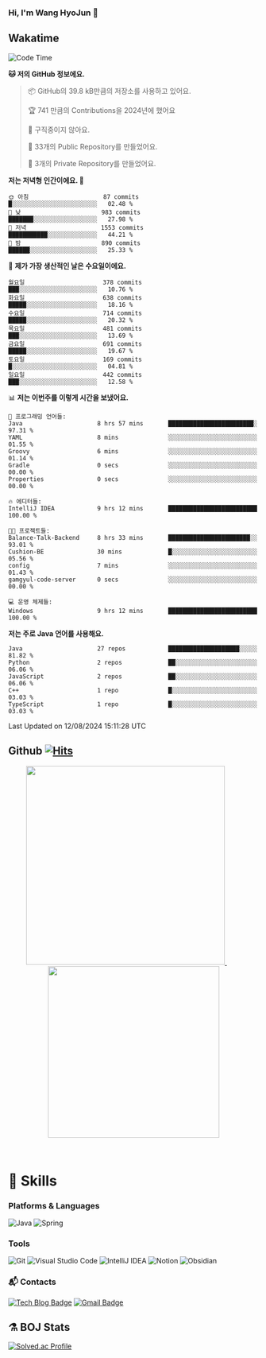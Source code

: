 ### Hi, I'm Wang HyoJun 👋

## Wakatime
<!--START_SECTION:waka-->
![Code Time](http://img.shields.io/badge/Code%20Time-252%20hrs%201%20min-blue)

**🐱 저의 GitHub 정보에요.** 

> 📦 GitHub의 39.8 kB만큼의 저장소를 사용하고 있어요. 
 > 
> 🏆 741 만큼의 Contributions을 2024년에 했어요
 > 
> 🚫 구직중이지 않아요.
 > 
> 📜 33개의 Public Repository를 만들었어요. 
 > 
> 🔑 3개의 Private Repository를 만들었어요. 
 > 
**저는 저녁형 인간이에요. 🦉** 

```text
🌞 아침                     87 commits          █░░░░░░░░░░░░░░░░░░░░░░░░   02.48 % 
🌆 낮　                     983 commits         ███████░░░░░░░░░░░░░░░░░░   27.98 % 
🌃 저녁                     1553 commits        ███████████░░░░░░░░░░░░░░   44.21 % 
🌙 밤　                     890 commits         ██████░░░░░░░░░░░░░░░░░░░   25.33 % 
```
📅 **제가 가장 생산적인 날은 수요일이에요.** 

```text
월요일                      378 commits         ███░░░░░░░░░░░░░░░░░░░░░░   10.76 % 
화요일                      638 commits         █████░░░░░░░░░░░░░░░░░░░░   18.16 % 
수요일                      714 commits         █████░░░░░░░░░░░░░░░░░░░░   20.32 % 
목요일                      481 commits         ███░░░░░░░░░░░░░░░░░░░░░░   13.69 % 
금요일                      691 commits         █████░░░░░░░░░░░░░░░░░░░░   19.67 % 
토요일                      169 commits         █░░░░░░░░░░░░░░░░░░░░░░░░   04.81 % 
일요일                      442 commits         ███░░░░░░░░░░░░░░░░░░░░░░   12.58 % 
```


📊 **저는 이번주를 이렇게 시간을 보냈어요.** 

```text
💬 프로그래밍 언어들: 
Java                     8 hrs 57 mins       ████████████████████████░   97.31 % 
YAML                     8 mins              ░░░░░░░░░░░░░░░░░░░░░░░░░   01.55 % 
Groovy                   6 mins              ░░░░░░░░░░░░░░░░░░░░░░░░░   01.14 % 
Gradle                   0 secs              ░░░░░░░░░░░░░░░░░░░░░░░░░   00.00 % 
Properties               0 secs              ░░░░░░░░░░░░░░░░░░░░░░░░░   00.00 % 

🔥 에디터들: 
IntelliJ IDEA            9 hrs 12 mins       █████████████████████████   100.00 % 

🐱‍💻 프로젝트들: 
Balance-Talk-Backend     8 hrs 33 mins       ███████████████████████░░   93.01 % 
Cushion-BE               30 mins             █░░░░░░░░░░░░░░░░░░░░░░░░   05.56 % 
config                   7 mins              ░░░░░░░░░░░░░░░░░░░░░░░░░   01.43 % 
gamgyul-code-server      0 secs              ░░░░░░░░░░░░░░░░░░░░░░░░░   00.00 % 

💻 운영 체제들: 
Windows                  9 hrs 12 mins       █████████████████████████   100.00 % 
```

**저는 주로 Java 언어를 사용해요.** 

```text
Java                     27 repos            ████████████████████░░░░░   81.82 % 
Python                   2 repos             ██░░░░░░░░░░░░░░░░░░░░░░░   06.06 % 
JavaScript               2 repos             ██░░░░░░░░░░░░░░░░░░░░░░░   06.06 % 
C++                      1 repo              █░░░░░░░░░░░░░░░░░░░░░░░░   03.03 % 
TypeScript               1 repo              █░░░░░░░░░░░░░░░░░░░░░░░░   03.03 % 
```




 Last Updated on 12/08/2024 15:11:28 UTC
<!--END_SECTION:waka-->

## Github [![Hits](https://hits.seeyoufarm.com/api/count/incr/badge.svg?url=https%3A%2F%2Fgithub.com%2Fgywns0417%2Fhit-counter&count_bg=%239AEB68&title_bg=%23B1D1F7&icon=&icon_color=%23E7E7E7&title=hits&edge_flat=false)](https://hits.seeyoufarm.com)

<p align="center">
  <a href="https://github.com/gywns0417">
    <img src="https://github-readme-stats.vercel.app/api?username=gywns0417&show_icons=true&theme=catppuccin_latte" width="400" style="max-width:100%;" />
  </a>
  &nbsp;
  &nbsp;
  &nbsp;
  &nbsp;
  <a href="https://github.com/gywns0417">
    <img src="https://github-readme-stats.vercel.app/api/top-langs/?username=gywns0417&layout=compact&show_icons=true&show_owner=true&theme=nord" width="345" style="max-width:100%;"/>
  </a>
</p>

<br>

# 💪 Skills
### Platforms & Languages
![Java](https://img.shields.io/badge/Java-007396.svg?&style=for-the-badge&logo=Java&logoColor=white)
![Spring](https://img.shields.io/badge/Spring-6DB33F.svg?&style=for-the-badge&logo=Spring&logoColor=white)

### Tools
![Git](https://img.shields.io/badge/Git-F05032.svg?&style=for-the-badge&logo=Git&logoColor=white)
![Visual Studio Code](https://img.shields.io/badge/Visual%20Studio%20Code-007ACC.svg?&style=for-the-badge&logo=Visual%20Studio%20Code&logoColor=white)
![IntelliJ IDEA](https://img.shields.io/badge/IntelliJ%20IDEA-000000.svg?&style=for-the-badge&logo=IntelliJ%20IDEA&logoColor=white)
![Notion](https://img.shields.io/badge/Notion-000000.svg?&style=for-the-badge&logo=Notion&logoColor=white)
![Obsidian](https://img.shields.io/badge/Obsidian-7C3AED.svg?&style=for-the-badge&logo=Obsidian&logoColor=white)


### :mailbox_with_mail: Contacts
[![Tech Blog Badge](http://img.shields.io/badge/-Tech%20blog-black?style=flat-square&logo=github&link=https://king-dev.tistory.com/)](https://king.tistory.com/)
[![Gmail Badge](https://img.shields.io/badge/Gmail-d14836?style=flat-square&logo=Gmail&logoColor=white&link=mailto:gywns0417@gmail.com)](mailto:gywns0417@gmail.com)

## ⚗️ BOJ Stats

[![Solved.ac Profile](http://mazassumnida.wtf/api/v2/generate_badge?boj=gywns0417)](https://solved.ac/gywns0417/)
